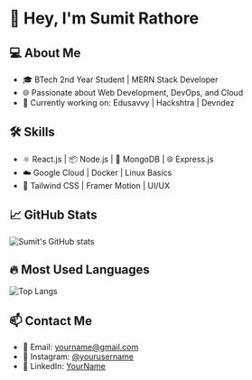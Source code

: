 # 👋 Hey, I'm Sumit Rathore

## 💻 About Me
- 🎓 BTech 2nd Year Student | MERN Stack Developer
- 🌐 Passionate about Web Development, DevOps, and Cloud
- 🚀 Currently working on: Edusavvy | Hackshtra | Devndez

## 🛠️ Skills
- ⚛️ React.js | 📦 Node.js | 📄 MongoDB | 🌐 Express.js
- ☁️ Google Cloud | Docker | Linux Basics
- 🎨 Tailwind CSS | Framer Motion | UI/UX

## 📈 GitHub Stats
![Sumit's GitHub stats](https://github-readme-stats.vercel.app/api?username=sumitrathore&show_icons=true&theme=radical)

## 🔥 Most Used Languages
![Top Langs](https://github-readme-stats.vercel.app/api/top-langs/?username=sumitrathore&layout=compact)

## 📫 Contact Me
- 📧 Email: yourname@gmail.com
- 📸 Instagram: [@yourusername](https://instagram.com/yourusername)
- 💼 LinkedIn: [YourName](https://linkedin.com/in/yourname)